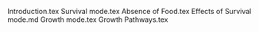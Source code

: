 Introduction.tex
Survival mode.tex
Absence of Food.tex
Effects of Survival mode.md
Growth mode.tex
Growth Pathways.tex
